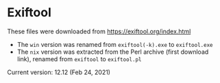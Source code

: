 # Exiftool

These files were downloaded from https://exiftool.org/index.html
- The `win` version was renamed from `exiftool(-k).exe` to `exiftool.exe`
- The `nix` version was extracted from the Perl archive (first download link), renamed from `exiftool` to `exiftool.pl`

Current version: 12.12 (Feb 24, 2021)
